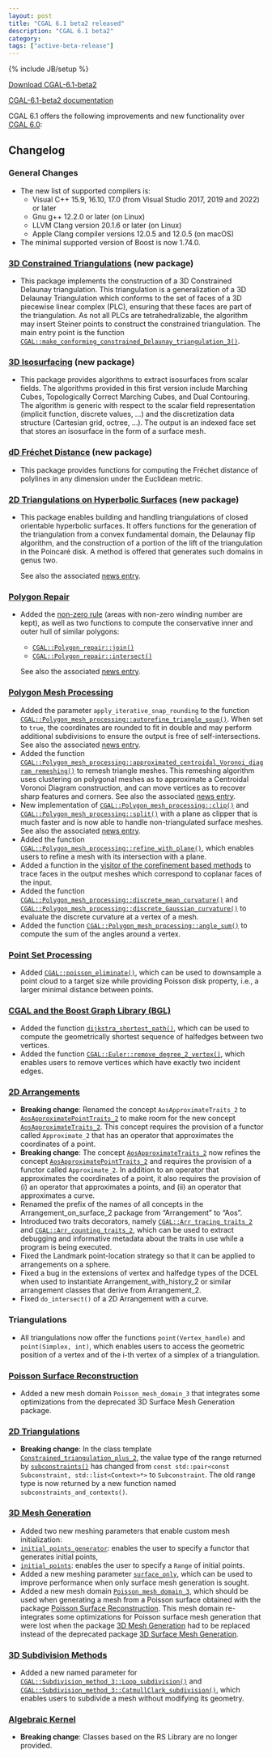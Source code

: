```yaml
---
layout: post
title: "CGAL 6.1 beta2 released"
description: "CGAL 6.1 beta2"
category:
tags: ["active-beta-release"]
---
```

{% include JB/setup %}

<i class="bi bi-arrow-down-circle"></i>
<a href="https://github.com/CGAL/cgal/releases/tag/v6.1-beta2">Download CGAL-6.1-beta2</a>

<i class="bi bi-book"></i>
<a href="https://doc.cgal.org/6.1/Manual/index.html">CGAL-6.1-beta2 documentation</a>

<p>CGAL 6.1 offers the following improvements and new functionality over
<a href="../../../../2024/09/27/cgal60/">CGAL 6.0</a>:</p>

<div class="product-detail-info" markdown="1">

## Changelog

### General Changes

- The new list of supported compilers is:
  - Visual C++ 15.9, 16.10, 17.0 (from Visual Studio 2017, 2019 and 2022) or later
  - Gnu g++ 12.2.0 or later (on Linux)
  - LLVM Clang version 20.1.6 or later (on Linux)
  - Apple Clang compiler versions 12.0.5 and 12.0.5 (on macOS)
- The minimal supported version of Boost is now 1.74.0.

### [3D Constrained Triangulations](https://doc.cgal.org/6.1/Manual/packages.html#PkgConstrainedTriangulation3) (new package)

- This package implements the construction of a 3D Constrained Delaunay triangulation. This triangulation is a generalization of a 3D Delaunay Triangulation which conforms to the set of faces of a 3D piecewise linear complex (PLC), ensuring that these faces are part of the triangulation. As not all PLCs are tetrahedralizable, the algorithm may insert Steiner points to construct the constrained triangulation. The main entry point is the function [`CGAL::make_conforming_constrained_Delaunay_triangulation_3()`](https://doc.cgal.org/6.1/Constrained_triangulation_3/group__PkgConstrainedTriangulation3FunctionsPolygonSoupOrMesh.html).

### [3D Isosurfacing](https://doc.cgal.org/6.1/Manual/packages.html#PkgIsosurfacing3) (new package)

- This package provides algorithms to extract isosurfaces from scalar fields. The algorithms provided in this first version include Marching Cubes, Topologically Correct Marching Cubes, and Dual Contouring. The algorithm is generic with respect to the scalar field representation (implicit function, discrete values, …) and the discretization data structure (Cartesian grid, octree, …). The output is an indexed face set that stores an isosurface in the form of a surface mesh.

### [dD Fréchet Distance](https://doc.cgal.org/6.1/Manual/packages.html#PkgFrechetDistance) (new package)

- This package provides functions for computing the Fréchet distance of polylines in any dimension under the Euclidean metric.

### [2D Triangulations on Hyperbolic Surfaces](https://doc.cgal.org/6.1/Manual/packages.html#PkgHyperbolicSurfaceTriangulation2) (new package)

- This package enables building and handling triangulations of closed orientable hyperbolic surfaces. It offers functions for the generation of the triangulation from a convex fundamental domain, the Delaunay flip algorithm, and the construction of a portion of the lift of the triangulation in the Poincaré disk. A method is offered that generates such domains in genus two.

  See also the associated [news entry](https://www.cgal.org/2025/06/24/triangulations-on-hyperbolic-surfaces/).

### [Polygon Repair](https://doc.cgal.org/6.1/Manual/packages.html#PkgPolygonRepair)

- Added the [non-zero rule](https://doc.cgal.org/6.1/Polygon_repair/structCGAL_1_1Polygon__repair_1_1Non__zero__rule.html) (areas with non-zero winding number are kept), as well as two functions to compute the conservative inner and outer hull of similar polygons:
  - [`CGAL::Polygon_repair::join()`](https://doc.cgal.org/6.1/Polygon_repair/group__PkgPolygonRepairFunctions.html#gad5b959666d952392c0e3b8d4b1b1847a)
  - [`CGAL::Polygon_repair::intersect()`](https://doc.cgal.org/6.1/Polygon_repair/group__PkgPolygonRepairFunctions.html#ga780e31115643e3d0b406349b56c9f3d5)

  See also the associated [news entry](https://www.cgal.org/2025/05/22/Polygon_repair/).

### [Polygon Mesh Processing](https://doc.cgal.org/6.1/Manual/packages.html#PkgPolygonMeshProcessing)

- Added the parameter `apply_iterative_snap_rounding` to the function [`CGAL::Polygon_mesh_processing::autorefine_triangle_soup()`](https://doc.cgal.org/6.1/Polygon_mesh_processing/group__PMP__corefinement__grp.html#gaf7747d676c459d9e5da9b13be7d12bb5). When set to `true`, the coordinates are rounded to fit in double and may perform additional subdivisions to ensure the output is free of self-intersections. See also the associated [news entry](https://www.cgal.org/2025/06/13/autorefine-and-snap/).
- Added the function [`CGAL::Polygon_mesh_processing::approximated_centroidal_Voronoi_diagram_remeshing()`](https://doc.cgal.org/6.1/Polygon_mesh_processing/group__PkgPolygonMeshProcessingRef.html#gaed23e63b12c7fe8268927d17b4d379f1) to remesh triangle meshes. This remeshing algorithm uses clustering on polygonal meshes as to approximate a Centroidal Voronoi Diagram construction, and can move vertices as to recover sharp features and corners. See also the associated [news entry](https://www.cgal.org/2025/05/22/Surface_remeshing/).
- New implementation of [`CGAL::Polygon_mesh_processing::clip()`](https://doc.cgal.org/6.1/Polygon_mesh_processing/group__PMP__corefinement__grp.html#ga2c73d3460872e601f84a03f58dd069ae) and [`CGAL::Polygon_mesh_processing::split()`](https://doc.cgal.org/6.1/Polygon_mesh_processing/group__PMP__corefinement__grp.html#ga6738052411a4d548a5b375f11b913924) with a plane as clipper that is much faster and is now able to handle non-triangulated surface meshes. See also the associated [news entry](https://www.cgal.org/2025/06/06/new_clip/).
- Added the function [`CGAL::Polygon_mesh_processing::refine_with_plane()`](https://doc.cgal.org/6.1/Polygon_mesh_processing/group__PMP__corefinement__grp.html#gacb9d68fa4dea8fd03ec53b56a16d6fc6), which enables users to refine a mesh with its intersection with a plane.
- Added a function in the [visitor of the corefinement based methods](https://doc.cgal.org/6.1/Polygon_mesh_processing/classPMPCorefinementVisitor.html) to trace faces in the output meshes which correspond to coplanar faces of the input.
- Added the function [`CGAL::Polygon_mesh_processing::discrete_mean_curvature()`](https://doc.cgal.org/6.1/Polygon_mesh_processing/group__PMP__measure__grp.html#ga1a31fa9412b4643dc7202a54246db78b) and [`CGAL::Polygon_mesh_processing::discrete_Gaussian_curvature()`](https://doc.cgal.org/6.1/Polygon_mesh_processing/group__PMP__measure__grp.html#ga11a2d646d4636605d185653bff5bbbbb) to evaluate the discrete curvature at a vertex of a mesh.
- Added the function [`CGAL::Polygon_mesh_processing::angle_sum()`](https://doc.cgal.org/6.1/Polygon_mesh_processing/group__PMP__measure__grp.html#ga25d3836c21931610cf76b6716a06254c) to compute the sum of the angles around a vertex.

### [Point Set Processing](https://doc.cgal.org/6.1/Manual/packages.html#PkgPointSetProcessing3)

- Added [`CGAL::poisson_eliminate()`](https://doc.cgal.org/6.1/Point_set_processing_3/group__PkgPointSetProcessing3Algorithms.html#ga2d73d46ca766656a219bf5e6045b837a), which can be used to downsample a point cloud to a target size while providing Poisson disk property, i.e., a larger minimal distance between points.

### [CGAL and the Boost Graph Library (BGL)](https://doc.cgal.org/6.1/Manual/packages.html#PkgBGL)

- Added the function [`dijkstra_shortest_path()`](https://doc.cgal.org/6.1/BGL/group__PkgBGLTraversal.html#gaa4058482db0089886b84a8c6a341e528), which can be used to compute the geometrically shortest sequence of halfedges between two vertices.
- Added the function [`CGAL::Euler::remove_degree_2_vertex()`](https://doc.cgal.org/6.1/BGL/group__PkgBGLEulerOperations.html#gab3455663b7db4624529e54ae3ce2387c), which enables users to remove vertices which have exactly two incident edges.

### [2D Arrangements](https://doc.cgal.org/6.1/Manual/packages.html#PkgArrangementOnSurface2)

- **Breaking change**: Renamed the concept `AosApproximateTraits_2` to [`AosApproximatePointTraits_2`](https://doc.cgal.org/6.1/Arrangement_on_surface_2/classAosApproximatePointTraits__2.html) to make room for the new concept [`AosApproximateTraits_2`](https://doc.cgal.org/6.1/Arrangement_on_surface_2/classAosApproximateTraits__2.html). This concept requires the provision of a functor called `Approximate_2` that has an operator that approximates the coordinates of a point.
- **Breaking change**: The concept [`AosApproximateTraits_2`](https://doc.cgal.org/6.1/Arrangement_on_surface_2/classAosApproximateTraits__2.html) now refines the concept [`AosApproximatePointTraits_2`](https://doc.cgal.org/6.1/Arrangement_on_surface_2/classAosApproximatePointTraits__2.html) and requires the provision of a functor called `Approximate_2`. In addition to an operator that approximates the coordinates of a point, it also requires the provision of (i) an operator that approximates a points, and (ii) an operator that approximates a curve.
- Renamed the prefix of the names of all concepts in the Arrangement_on_surface_2 package from “Arrangement” to “Aos”.
- Introduced two traits decorators, namely [`CGAL::Arr_tracing_traits_2`](https://doc.cgal.org/6.1/Arrangement_on_surface_2/classCGAL_1_1Arr__tracing__traits__2.html) and [`CGAL::Arr_counting_traits_2`](https://doc.cgal.org/6.1/Arrangement_on_surface_2/classCGAL_1_1Arr__counting__traits__2.html), which can be used to extract debugging and informative metadata about the traits in use while a program is being executed.
- Fixed the Landmark point-location strategy so that it can be applied to arrangements on a sphere.
- Fixed a bug in the extensions of vertex and halfedge types of the DCEL when used to instantiate Arrangement_with_history_2 or similar arrangement classes that derive from Arrangement_2.
- Fixed `do_intersect()` of a 2D Arrangement with a curve.

### Triangulations

- All triangulations now offer the functions `point(Vertex_handle)` and `point(Simplex, int)`, which enables users to access the geometric position of a vertex and of the i-th vertex of a simplex of a triangulation.

### [Poisson Surface Reconstruction](https://doc.cgal.org/6.1/Manual/packages.html#PkgPoissonSurfaceReconstruction3)

- Added a new mesh domain `Poisson_mesh_domain_3` that integrates some optimizations from the deprecated 3D Surface Mesh Generation package.

### [2D Triangulations](https://doc.cgal.org/6.1/Manual/packages.html#PkgTriangulation2)

- **Breaking change**: In the class template [`Constrained_triangulation_plus_2`](https://doc.cgal.org/6.1/Triangulation_2/classCGAL_1_1Constrained__triangulation__plus__2.html), the value type of the range returned by [`subconstraints()`](https://doc.cgal.org/6.1/Triangulation_2/classCGAL_1_1Constrained__triangulation__plus__2.html#af25114a7e1675194367f8f9de9de90d2) has changed from `const std::pair<const Subconstraint, std::list<Context>*>` to `Subconstraint`. The old range type is now returned by a new function named `subconstraints_and_contexts()`.

### [3D Mesh Generation](https://doc.cgal.org/6.1/Manual/packages.html#PkgMesh3)

- Added two new meshing parameters that enable custom mesh initialization:
- [`initial_points_generator`](https://doc.cgal.org/6.1/Mesh_3/group__PkgMesh3Parameters.html#gaf53777b83f1b2f3e7d49275dbab6e46b): enables the user to specify a functor that generates initial points,
- [`initial_points`](https://doc.cgal.org/6.1/Mesh_3/group__PkgMesh3Parameters.html#gaf26d164d1845dcd66dc4861b6920b5ec): enables the user to specify a `Range` of initial points.
- Added a new meshing parameter [`surface_only`](https://doc.cgal.org/6.1/Mesh_3/group__PkgMesh3Parameters.html#gaa2618c09b6117d7caab12dccca16ee58), which can be used to improve performance when only surface mesh generation is sought.
- Added a new mesh domain [`Poisson_mesh_domain_3`](https://doc.cgal.org/6.1/Poisson_surface_reconstruction_3/classCGAL_1_1Poisson__mesh__domain__3.html), which should be used when generating a mesh from a Poisson surface obtained with the package [Poisson Surface Reconstruction](https://doc.cgal.org/6.1/Manual/packages.html#PkgPoissonSurfaceReconstruction3). This mesh domain re-integrates some optimizations for Poisson surface mesh generation that were lost when the package [3D Mesh Generation](https://doc.cgal.org/6.1/Manual/packages.html#PkgMesh3) had to be replaced instead of the deprecated package [3D Surface Mesh Generation](https://doc.cgal.org/latest/Manual/packages.html#PkgSurfaceMesher3).

### [3D Subdivision Methods](https://doc.cgal.org/6.1/Manual/packages.html#PkgSurfaceSubdivisionMethod3)

- Added a new named parameter for [`CGAL::Subdivision_method_3::Loop_subdivision()`](https://doc.cgal.org/6.1/Subdivision_method_3/group__PkgSurfaceSubdivisionMethod3Functions.html#gafa1e441c4e07eb06e1f6efecef7ff268) and [`CGAL::Subdivision_method_3::CatmullClark_subdivision()`](https://doc.cgal.org/6.1/Subdivision_method_3/group__PkgSurfaceSubdivisionMethod3Functions.html#ga8e6c8dd3c26d7a27c070b3a091684679), which enables users to subdivide a mesh without modifying its geometry.

### [Algebraic Kernel](https://doc.cgal.org/6.1/Manual/packages.html#PkgAlgebraicKernelD)

- **Breaking change**: Classes based on the RS Library are no longer provided.

</div>
